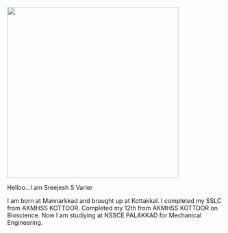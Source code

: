 <img width="400" src="https://raw.githubusercontent.com/Tinkerhub-NSSCE/git-and-github-session-task-2/main/images/Sreejesh.jpeg">

Helloo...I am Sreejesh S Varier

I am born at Mannarkkad and brought up at Kottakkal.
I completed my SSLC from AKMHSS KOTTOOR.
Completed my 12th from AKMHSS KOTTOOR on Bioscience.
Now I am studiying at NSSCE PALAKKAD for Mechanical Engineering.
